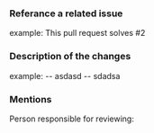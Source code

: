 ### Referance a related issue

example: This pull request solves #2

### Description of the changes
example:
-- asdasd
-- sdadsa

### Mentions
Person responsible for reviewing: 
